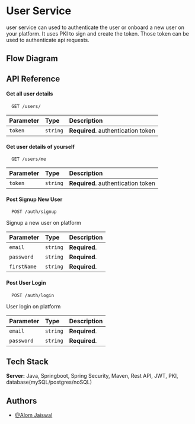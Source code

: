 
# User Service

user service can used to authenticate the user or onboard a new user on your platform. It uses PKI to sign and create the token. Those token can be used to authenticate api requests. 

## Flow Diagram

## API Reference

#### Get all user details 

```http
  GET /users/
```

| Parameter | Type     | Description                |
| :-------- | :------- | :------------------------- |
| `token` | `string` | **Required**.  authentication token |

#### Get user details of yourself

```http
  GET /users/me
```

| Parameter | Type     | Description                       |
| :-------- | :------- | :-------------------------------- |
| `token`      | `string` | **Required**. authentication token |

#### Post Signup New User

```http
  POST /auth/signup
```

Signup a new user on platform

| Parameter | Type     | Description                       |
| :-------- | :------- | :-------------------------------- |
| `email`      | `string` | **Required**.
| `password`      | `string` | **Required**.
| `firstName`      | `string` | **Required**. 

#### Post User Login

```http
  POST /auth/login
```

User login on platform

| Parameter | Type     | Description                       |
| :-------- | :------- | :-------------------------------- |
| `email`      | `string` | **Required**.
| `password`      | `string` | **Required**.



## Tech Stack

**Server:** Java, Springboot, Spring Security, Maven, Rest API, JWT, PKI, database(mySQL/postgres/noSQL)



## Authors

- [@Alom Jaiswal](https://github.com/alom2407)

